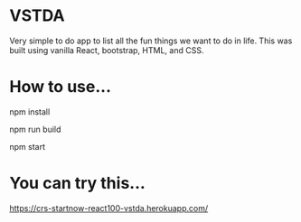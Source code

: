 # VSTDA

Very simple to do app to list all the fun things we want to do in life. This was built using vanilla React, bootstrap, HTML, and CSS.

# How to use...

npm install

npm run build 

npm start 

# You can try this...

https://crs-startnow-react100-vstda.herokuapp.com/
